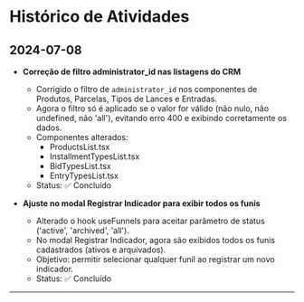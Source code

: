 # Histórico de Atividades

## 2024-07-08

- **Correção de filtro administrator_id nas listagens do CRM**
  - Corrigido o filtro de `administrator_id` nos componentes de Produtos, Parcelas, Tipos de Lances e Entradas.
  - Agora o filtro só é aplicado se o valor for válido (não nulo, não undefined, não 'all'), evitando erro 400 e exibindo corretamente os dados.
  - Componentes alterados:
    - ProductsList.tsx
    - InstallmentTypesList.tsx
    - BidTypesList.tsx
    - EntryTypesList.tsx
  - Status: ✅ Concluído

- **Ajuste no modal Registrar Indicador para exibir todos os funis**
  - Alterado o hook useFunnels para aceitar parâmetro de status ('active', 'archived', 'all').
  - No modal Registrar Indicador, agora são exibidos todos os funis cadastrados (ativos e arquivados).
  - Objetivo: permitir selecionar qualquer funil ao registrar um novo indicador.
  - Status: ✅ Concluído

--- 
